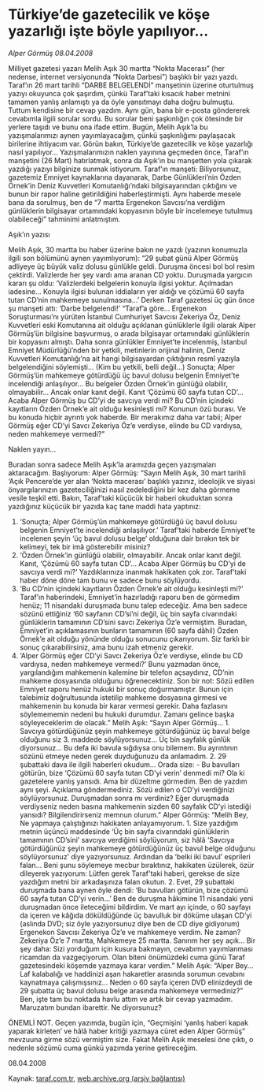 # Türkiye’de gazetecilik ve köşe yazarlığı işte böyle yapılıyor...

*Alper Görmüş 08.04.2008*

<div class="yazi">Milliyet gazetesi yazarı Melih Aşık 30 martta “Nokta Macerası” (her nedense, internet versiyonunda “Nokta Darbesi”) başlıklı bir yazı yazdı. Taraf’ın 26 mart tarihli “DARBE BELGELENDİ” manşetinin üzerine oturtulmuş yazıyı okuyunca çok şaşırdım, çünkü Taraf’taki kısacık haber metnini tamamen yanlış anlamıştı ya da öyle yansıtmayı daha doğru bulmuştu. Tuttum kendisine bir cevap yazdım. Aynı gün, bana bir e-posta göndererek cevabımla ilgili sorular sordu. Bu sorular beni şaşkınlığın çok ötesinde bir yerlere taşıdı ve bunu ona ifade ettim. Bugün, Melih Aşık’la bu yazışmalarımızı aynen yayımlayacağım, çünkü şaşkınlığımı paylaşacak birilerine ihtiyacım var. Görün bakın, Türkiye’de gazetecilik ve köşe yazarlığı nasıl yapılıyor...
Yazışmalarımızın naklen yayınına geçmeden önce, Taraf’ın manşetini (26 Mart) hatırlatmak, sonra da Aşık’ın bu manşetten yola çıkarak yazdığı yazıyı bilginize sunmak istiyorum.
Taraf’ın manşeti: Biliyorsunuz, gazetemiz Emniyet kaynaklarına dayanarak, Darbe Günlükleri’nin Özden Örnek’in Deniz Kuvvetleri Komutanlığı’ndaki bilgisayarından çıktığını ve bunun bir rapor haline getirildiğini haberleştirmişti. Aynı haberde mesele bana da sorulmuş, ben de “7 martta Ergenekon Savcısı’na verdiğim günlüklerin bilgisayar ortamındaki kopyasının böyle bir incelemeye tutulmuş olabileceği” tahminimi anlatmıştım.

Aşık’ın yazısı

Melih Aşık, 30 martta bu haber üzerine bakın ne yazdı (yazının konumuzla ilgili son bölümünü aynen yayımlıyorum):
“29 şubat günü Alper Görmüş adliyeye üç büyük valiz dolusu günlükle geldi. Duruşma öncesi bol bol resim çektirdi. Valizlerde her şey vardı ama aranan CD yoktu. Duruşmada yargıcın kararı şu oldu: ‘Valizlerdeki belgelerin konuyla ilgisi yoktur. Açılmadan iadesine... Konuyla ilgisi bulunan iddiaların yer aldığı ve çözümü 60 sayfa tutan CD’nin mahkemeye sunulmasına...’ Derken Taraf gazetesi üç gün önce şu manşeti attı: ‘Darbe belgelendi!’
“Taraf’a göre... Ergenekon Soruşturması’nı yürüten İstanbul Cumhuriyet Savcısı Zekeriya Öz, Deniz Kuvvetleri eski Komutanına ait olduğu açıklanan günlüklerle ilgili olarak Alper Görmüş’ün bilgisine başvurmuş, o arada bilgisayar ortamındaki günlüklerin bir kopyasını almıştı. Daha sonra günlükler Emniyet’te incelenmiş, İstanbul Emniyet Müdürlüğü’nden bir yetkili, metinlerin orijinal halinin, Deniz Kuvvetleri Komutanlığı’na ait hangi bilgisayardan çıktığının resmî yazıyla belgelendiğini söylemişti... (Kim bu yetkili, belli değil...) Sonuçta; Alper Görmüş’ün mahkemeye götürdüğü üç bavul dolusu belgenin Emniyet’te incelendiği anlaşılıyor... Bu belgeler Özden Örnek’in günlüğü olabilir, olmayabilir... Ancak onlar kanıt değil. Kanıt ‘Çözümü 60 sayfa tutan CD’... Acaba Alper Görmüş bu CD’yi de savcıya verdi mi? Bu CD’nin içindeki kayıtların Özden Örnek’e ait olduğu kesinleşti mi? Konunun özü burası. Ve bu konuda hiçbir ayrıntı yok haberde. Bir merakımız daha var tabii; Alper Görmüş eğer CD’yi Savcı Zekeriya Öz’e verdiyse, elinde bu CD vardıysa, neden mahkemeye vermedi?”

Naklen yayın...

Buradan sonra sadece Melih Aşık’la aramızda geçen yazışmaları aktaracağım.
Başlıyorum:
Alper Görmüş: “Sayın Melih Aşık, 30 mart tarihli ‘Açık Pencere’de yer alan ‘Nokta macerası’ başlıklı yazınız, ideolojik ve siyasi önyargılarınızın gazeteciliğinizi nasıl zedelediğini bir kez daha görmeme vesile teşkil etti. Bakın, Taraf’taki küçücük bir haberi okuduktan sonra yazdığınız küçücük bir yazıda kaç tane maddi hata yaptınız:
1. ‘Sonuçta; Alper Görmüş’ün mahkemeye götürdüğü üç bavul dolusu belgenin Emniyet’te incelendiği anlaşılıyor.’
Taraf’taki haberde Emniyet’te incelenen şeyin ‘üç bavul dolusu belge’ olduğuna dair bırakın tek bir kelimeyi, tek bir imâ gösterebilir misiniz?
2. ‘Özden Örnek’in günlüğü olabilir, olmayabilir. Ancak onlar kanıt değil. Kanıt, ‘Çözümü 60 sayfa tutan CD’... Acaba Alper Görmüş bu CD’yi de savcıya verdi mi?’
Yazdıklarınıza inanmak hakikaten çok zor. Taraf’taki haber döne döne tam bunu ve sadece bunu söylüyordu.
3. ‘Bu CD’nin içindeki kayıtların Özden Örnek’e ait olduğu kesinleşti mi?’
Taraf’ın haberindeki, Emniyet’in hazırladığı raporu ben de görmedim henüz; 11 nisandaki duruşmada bunu talep edeceğiz. Ama ben sadece sözünü ettiğiniz ‘60 sayfanın CD’si’ni değil, üç bin sayfa civarındaki günlüklerin tamamının CD’sini savcı Zekeriya Öz’e vermiştim. Buradan, Emniyet’in açıklamasının bunların tamamının (60 sayfa dâhil) Özden Örnek’e ait olduğu yönünde olduğu sonucunu çıkarıyorum. Siz farklı bir sonuç çıkarabilirsiniz, ama bunu izah etmeniz gerekir.
4. ‘Alper Görmüş eğer CD’yi Savcı Zekeriya Öz’e verdiyse, elinde bu CD vardıysa, neden mahkemeye vermedi?’
Bunu yazmadan önce, yargılandığım mahkemenin kalemine bir telefon açsaydınız, CD’nin mahkeme dosyasında olduğunu öğrenecektiniz.
Son bir not: Sözü edilen Emniyet raporu henüz hukuki bir sonuç doğurmamıştır. Bunun için talebimiz doğrultusunda istetilip mahkeme dosyasına girmesi ve mahkemenin bu konuda bir karar vermesi gerekir. Daha fazlasını söylemememin nedeni bu hukuki durumdur. Zamanı gelince başka söyleyeceklerim de olacak.” 
Melih Aşık: “Sayın Alper Görmüş... 1. Savcıya götürdüğünüz şeyin mahkemeye götürdüğünüz üç bavul belge olduğunu siz 3. maddede söylüyorsunuz... Üç bin sayfalık günlük diyorsunuz... Bu defa iki bavula sığdıysa onu bilemem. Bu ayrıntının sözünü etmeye neden gerek duyduğunuzu da anlamadım. 2. 29 şubattaki dava ile ilgili haberleri okudum... Orada size: - Bu bavulları götürün, bize ‘Çözümü 60 sayfa tutan CD'yi verin’ denmedi mi? Ola ki gazetelere yanlış yansıdı. Ama bir düzeltme görmedim. Ben de yazdım aynı şeyi. Açıklama göndermediniz. Sözü edilen o CD’yi verdiğinizi söylüyorsunuz. Duruşmadan sonra mı verdiniz? Eğer duruşmada verdiyseniz neden basına mahkemenin sizden 60 sayfalık CD’yi istediği yansıdı? Bilgilendirirseniz memnun olurum.”
Alper Görmüş: “Melih Bey, Ne yapmaya çalıştığınızı hakikaten anlayamıyorum. 1. Size yazdığım metnin üçüncü maddesinde ‘Üç bin sayfa civarındaki günlüklerin tamamının CD’sini’ savcıya verdiğimi söylüyorum, siz hâlâ ‘Savcıya götürdüğünüz şeyin mahkemeye götürdüğünüz üç bavul belge olduğunu söylüyorsunuz’ diye yazıyorsunuz. Ardından da ‘belki iki bavul’ esprileri falan... Beni şunu söylemeye mecbur bıraktınız, hakikaten üzülerek, özür dileyerek yazıyorum: Lütfen gerek Taraf'taki haberi, gerekse de size yazdığım metni bir arkadaşınıza falan okutun. 2. Evet, 29 şubattaki duruşmada bana aynen öyle dendi: ‘Bu bavulları götürün, bize çözümü 60 sayfa tutan CD’yi verin...’ Ben de duruşma hâkimine 11 nisandaki yeni duruşmadan önce ileteceğimi bildirdim. Ve mart ayı içinde, o 60 sayfayı da içeren ve kâğıda döküldüğünde üç bavulluk bir döküme ulaşan CD’yi (aslında DVD; siz öyle yazıyorsunuz diye ben de CD diye gidiyorum) Ergenekon Savcısı Zekeriya Öz’e ve mahkemeye verdim. Ne zaman? Zekeriya Öz’e 7 martta, Mahkemeye 25 martta. Sanırım her şey açık... Bir şey daha: Sizi yorduğum için kusura bakmayın, cevabımın yayımlanması ricamdan da vazgeçiyorum. Olan biteni önümüzdeki cuma günü Taraf gazetesindeki köşemde yazmaya karar verdim.”
Melih Aşık: “Alper Bey... Laf kalabalığı ve haddinizi aşan hakaretler arasında sorumun cevabını kaynatmaya çalışmışsınız... Neden o 60 sayfa içeren DVD elinizdeydi de 29 şubatta üç bavul dolusu belge arasında mahkemeye vermediniz?”
Ben, işte tam bu noktada havlu attım ve artık bir cevap yazmadım. Maruzatım bundan ibarettir. Ne diyorsunuz?

ÖNEMLİ NOT. Geçen yazımda, bugün için, “Geçmişini ‘yanlış haberi kapak yaparak kirleten’ ve hâlâ haber kritiği yazmaya cüret eden Alper Görmüş” mevzuuna girme sözü vermiştim size. Fakat Melih Aşık meselesi öne çıktı, o nedenle sözümü cuma günkü yazımda yerine getireceğim. 

08.04.2008</div>

Kaynak: [taraf.com.tr](http://www.taraf.com.tr:80/alper-gormus/makale-turkiyede-gazetecilik-ve-kose-yazarligi-iste.htm), [web.archive.org (arşiv bağlantısı)](http://web.archive.org/web/20101115130944/http://www.taraf.com.tr:80/alper-gormus/makale-turkiyede-gazetecilik-ve-kose-yazarligi-iste.htm)
